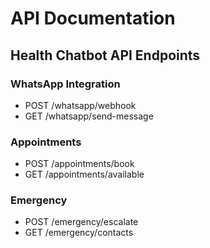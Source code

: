 # API Documentation

## Health Chatbot API Endpoints

### WhatsApp Integration
- POST /whatsapp/webhook
- GET /whatsapp/send-message

### Appointments
- POST /appointments/book
- GET /appointments/available

### Emergency
- POST /emergency/escalate
- GET /emergency/contacts
